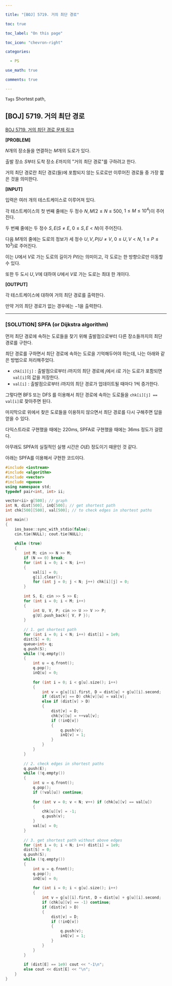 ```yaml
---

title: "[BOJ] 5719. 거의 최단 경로"

toc: true

toc_label: "On this page"

toc_icon: "chevron-right"

categories:

  - PS

use_math: true

comments: true

---
```


`Tags` Shortest path, 

## [BOJ] 5719. 거의 최단 경로

[BOJ 5719. 거의 최단 경로 문제 링크](https://www.acmicpc.net/problem/5719)

**[PROBLEM]**

$N$개의 장소들을 연결하는 $M$개의 도로가 있다.

출발 장소 $S$부터 도착 장소 $E$까지의 "거의 최단 경로"를 구하려고 한다.

거의 최단 경로란 최단 경로(들)에 포함되지 않는 도로로만 이루어진 경로들 중 가장 짧은 것을 의미한다.

**[INPUT]**

입력은 여러 개의 테스트케이스로 이루어져 있다.

각 테스트케이스의 첫 번째 줄에는 두 정수 $N, M$($2 \leq N \leq 500$, $1 \leq M \leq 10^4$)이 주어진다.

두 번째 줄에는 두 정수 $S, E$($S \neq E$, $0 \leq S, E < N$)이 주어진다.

다음 $M$개의 줄에는 도로의 정보가 세 정수 $U, V, P$($U \neq V$, $0 \leq U, V < N$, $1 \leq P \leq 10^3$)로 주어진다.

이는 $U$에서 $V$로 가는 도로의 길이가 $P$라는 의미이고, 각 도로는 한 방향으로만 이동할 수 있다.

또한 두 도시 $U, V$에 대하여 $U$에서 $V$로 가는 도로는 최대 한 개이다.

**[OUTPUT]**

각 테스트케이스에 대하여 거의 최단 경로를 출력한다.

만약 거의 최단 경로가 없는 경우에는 $-1$을 출력한다.

---

### [SOLUTION] SPFA (or Dijkstra algorithm)

먼저 최단 경로에 속하는 도로들을 찾기 위해 출발점으로부터 다른 장소들까지의 최단 경로를 구한다.

최단 경로를 구하면서 최단 경로에 속하는 도로을 기억해두어야 하는데, 나는 아래와 같은 방법으로 처리해주었다.

- `chk[i][j]` : 출발점으로부터 $i$까지의 최단 경로에 $j$에서 $i$로 가는 도로가 포함되면 `val[i]`의 값을 저장한다.
- `val[i]` : 출발점으로부터 $i$까지의 최단 경로가 업데이트될 때마다 $1$씩 증가한다.

그렇다면 BFS 또는 DFS 를 이용해서 최단 경로에 속하는 도로들을 `chk[i][j] == val[i]`로 찾아주면 된다.

마지막으로 위에서 찾은 도로들을 이용하지 않으면서 최단 경로를 다시 구해주면 답을 얻을 수 있다.

다익스트라로 구현했을 때에는 220ms, SPFA로 구현했을 때에는 36ms 정도가 걸렸다.

아무래도 SPFA의 실질적인 실행 시간은 $O(E)$ 정도이기 때문인 것 같다.

아래는 SPFA를 이용해서 구현한 코드이다.

```cpp
#include <iostream>
#include <algorithm>
#include <vector>
#include <queue>
using namespace std;
typedef pair<int, int> ii;

vector<ii> g[500]; // graph
int N, dist[500], inQ[500]; // get shortest path
int chk[500][500], val[500]; // to check edges in shortest paths

int main()
{
    ios_base::sync_with_stdio(false);
    cin.tie(NULL); cout.tie(NULL);
    
    while (true)
    {
        int M; cin >> N >> M;
        if (N == 0) break;
        for (int i = 0; i < N; i++)
        {
            val[i] = 0;
            g[i].clear();
            for (int j = 0; j < N; j++) chk[i][j] = 0;
        }
        
        int S, E; cin >> S >> E;
        for (int i = 0; i < M; i++)
        {
            int U, V, P; cin >> U >> V >> P;
            g[U].push_back({ V, P });
        }
        
        // 1. get shortest path
        for (int i = 0; i < N; i++) dist[i] = 1e9;
        dist[S] = 0;
        queue<int> q;
        q.push(S);
        while (!q.empty())
        {
            int u = q.front();
            q.pop();
            inQ[u] = 0;
            
            for (int i = 0; i < g[u].size(); i++)
            {
                int v = g[u][i].first, D = dist[u] + g[u][i].second;
                if (dist[v] == D) chk[v][u] = val[v];
                else if (dist[v] > D)
                {
                    dist[v] = D;
                    chk[v][u] = ++val[v];
                    if (!inQ[v])
                    {
                        q.push(v);
                        inQ[v] = 1;
                    }
                }
            }
        }
        
        // 2. check edges in shortest paths
        q.push(E);
        while (!q.empty())
        {
            int u = q.front();
            q.pop();
            if (!val[u]) continue;
            
            for (int v = 0; v < N; v++) if (chk[u][v] == val[u])
            {
                chk[u][v] = -1;
                q.push(v);
            }
            val[u] = 0;
        }
        
        // 3. get shortest path without above edges
        for (int i = 0; i < N; i++) dist[i] = 1e9;
        dist[S] = 0;
        q.push(S);
        while (!q.empty())
        {
            int u = q.front();
            q.pop();
            inQ[u] = 0;
            
            for (int i = 0; i < g[u].size(); i++)
            {
                int v = g[u][i].first, D = dist[u] + g[u][i].second;
                if (chk[u][v] == -1) continue;
                if (dist[v] > D)
                {
                    dist[v] = D;
                    if (!inQ[v])
                    {
                        q.push(v);
                        inQ[v] = 1;
                    }
                }
            }
        }
        
        if (dist[E] == 1e9) cout << "-1\n";
        else cout << dist[E] << "\n";
    }
}
```



